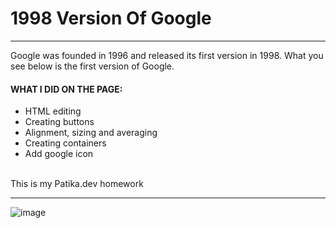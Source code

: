 # 1998 Version Of Google
<hr>
<p>Google was founded in 1996 and released its first version in 1998. What you see below is the first version of Google.</p>

#### WHAT I DID ON THE PAGE:
* HTML editing
* Creating buttons
* Alignment, sizing and averaging
* Creating containers
* Add google icon
<br>
This is my Patika.dev homework
<hr>

 ![image](https://user-images.githubusercontent.com/105509750/184166449-acd0c9a9-74eb-4ba0-9c9d-e32d4e5a9145.png)

